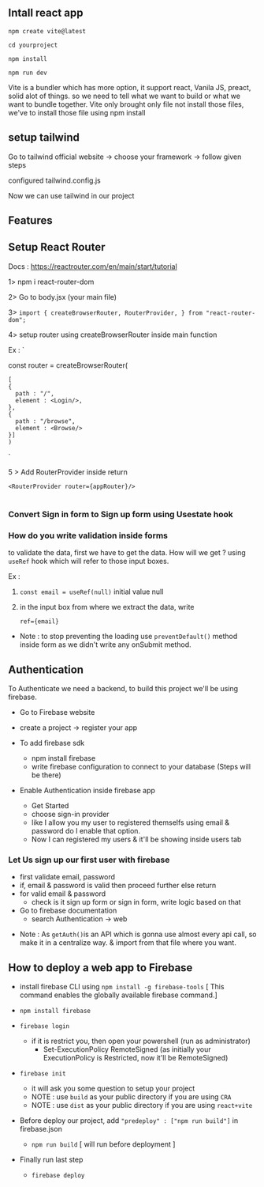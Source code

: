 ## Intall react app
`npm create vite@latest`

`cd yourproject`

`npm install`

`npm run dev`

Vite is a bundler which has more option, it support react, Vanila JS, preact, solid alot of things. so we need to tell what we want to build or what we want to bundle together.
Vite only brought only file not install those files, we've to install those file using npm install

## setup tailwind
Go to tailwind official website -> choose your framework -> follow given steps

configured tailwind.config.js

Now we can use tailwind in our project

## Features

## Setup React Router

Docs : https://reactrouter.com/en/main/start/tutorial

1> npm i react-router-dom

2> Go to body.jsx (your main file)

3> `import {
  createBrowserRouter,
  RouterProvider,
} from "react-router-dom";`

4> setup router using createBrowserRouter inside main function

Ex : `
   
   const router = createBrowserRouter(
 
    [
    {
      path : "/",
      element : <Login/>,
    },
    {
      path : "/browse",
      element : <Browse/>
    }]
    )
    
`

5 > Add RouterProvider inside return

` <RouterProvider router={appRouter}/> `

#

### Convert Sign in form to Sign up form using Usestate hook

### How do you write validation inside forms
to validate the data, first we have to get the data.
How will we get ?
using `useRef` hook which will refer to those input boxes.

Ex : 
1. `const email = useRef(null)`
initial value null
2. in the input box from where we extract the data, write
 
    `ref={email}`

* Note : to stop preventing the loading use `preventDefault()` method inside form as we didn't write any onSubmit method.


## Authentication

To Authenticate we need a backend, to build this project we'll be using firebase.
* Go to Firebase website
* create a project -> register your app
* To add firebase sdk
  * npm install firebase
  * write firebase configuration to connect to your database (Steps will be there)

* Enable Authentication inside firebase app
  * Get Started
  * choose sign-in provider
  * like I allow you my user to registered themselfs using email & password do I enable that option.
  * Now I can registered my users & it'll be showing inside users tab

### Let Us sign up our first user with firebase

- first validate email, password
- if, email & password is valid then proceed further else return
- for valid email & password
  - check is it sign up form or sign in form, write logic based on that
- Go to firebase documentation
  - search Authentication -> web

* Note : As `getAuth()`is an API which is gonna use almost every api call, so make it in a centralize way. & import from that file where you want.

## How to deploy a web app to Firebase

 * install firebase CLI using `npm install -g firebase-tools`  [ This command enables the globally available firebase command.]

 * `npm install firebase`
 
 * `firebase login`

    - if it is restrict you, then open your powershell (run as administrator)
      - Set-ExecutionPolicy RemoteSigned (as initially your ExecutionPolicy is Restricted, now it'll be RemoteSigned)
  * `firebase init`
  
    - it will ask you some question to setup your project
     * NOTE : use `build` as your public directory if you are using `CRA`
     * NOTE : use `dist` as your public directory if you are using `react+vite`

* Before deploy our project, add `"predeploy" : ["npm run build"]` in firebase.json
  - `npm run build`   [ will run before deployment ]

* Finally run last step
  - `firebase deploy`